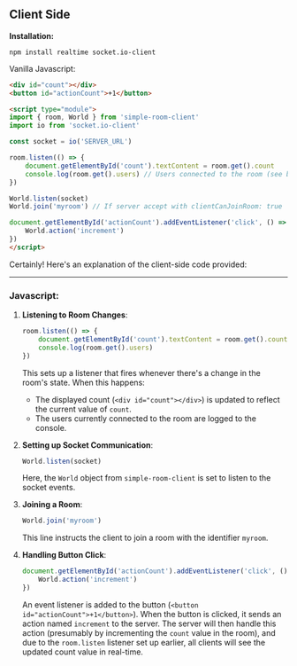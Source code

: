 ## Client Side

**Installation:**

`npm install realtime socket.io-client`

Vanilla Javascript:

```html
<div id="count"></div>
<button id="actionCount">+1</button>

<script type="module">
import { room, World } from 'simple-room-client'
import io from 'socket.io-client'

const socket = io('SERVER_URL')

room.listen(() => {
    document.getElementById('count').textContent = room.get().count
    console.log(room.get().users) // Users connected to the room (see below)
})

World.listen(socket)
World.join('myroom') // If server accept with clientCanJoinRoom: true

document.getElementById('actionCount').addEventListener('click', () => {
    World.action('increment')
})
</script>
```

Certainly! Here's an explanation of the client-side code provided:

---

### Javascript:

1. **Listening to Room Changes**:
   ```javascript
   room.listen(() => {
       document.getElementById('count').textContent = room.get().count
       console.log(room.get().users)
   })
   ```
   This sets up a listener that fires whenever there's a change in the room's state. When this happens:
   - The displayed count (`<div id="count"></div>`) is updated to reflect the current value of `count`.
   - The users currently connected to the room are logged to the console.

2. **Setting up Socket Communication**:
   ```javascript
   World.listen(socket)
   ```
   Here, the `World` object from `simple-room-client` is set to listen to the socket events.

3. **Joining a Room**:
   ```javascript
   World.join('myroom')
   ```
   This line instructs the client to join a room with the identifier `myroom`. 

4. **Handling Button Click**:
   ```javascript
   document.getElementById('actionCount').addEventListener('click', () => {
       World.action('increment')
   })
   ```
   An event listener is added to the button (`<button id="actionCount">+1</button>`). When the button is clicked, it sends an action named `increment` to the server. The server will then handle this action (presumably by incrementing the `count` value in the room), and due to the `room.listen` listener set up earlier, all clients will see the updated count value in real-time.